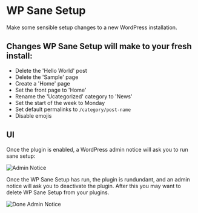 # WP Sane Setup

Make some sensible setup changes to a new WordPress installation.

## Changes WP Sane Setup will make to your fresh install:

 - Delete the 'Hello World' post
 - Delete the 'Sample' page
 - Create a 'Home' page
 - Set the front page to 'Home'
 - Rename the 'Ucategorized' category to 'News'
 - Set the start of the week to Monday
 - Set default permalinks to `/category/post-name`
 - Disable emojis

## UI

Once the plugin is enabled, a WordPress admin notice will ask you to run sane setup:

![Admin Notice](http://i.imgur.com/7WlNsJi.png)

Once the WP Sane Setup has run, the plugin is rundundant, and an admin notice will ask you to deactivate the plugin. After this you may want to delete WP Sane Setup from your plugins.

![Done Admin Notice](http://i.imgur.com/uIGky3u.png)
